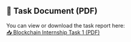 ## 📄 Task Document (PDF)

You can view or download the task report here:  
[📥 Blockchain Internship Task 1 (PDF)](https://github.com/AndreaJohnMartin/Blockchain_Internship/blob/master/Blockchain%20Internship%20Task%201.pdf)

